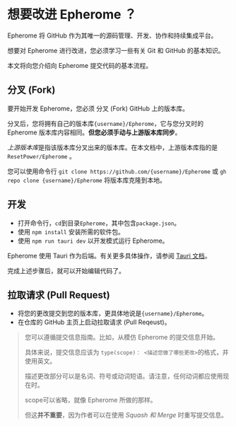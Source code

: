 # 想要改进 Epherome ？

Epherome 将 GitHub 作为其唯一的源码管理、开发、协作和持续集成平台。

想要对 Epherome 进行改进，您必须学习一些有关 Git 和 GitHub 的基本知识。

本文将向您介绍向 Epherome 提交代码的基本流程。

## 分叉 (Fork)

要开始开发 Epherome，您必须 分叉 (Fork) GitHub 上的版本库。

分叉后，您将拥有自己的版本库`{username}/Epherome`，它与您分叉时的 Epherome 版本库内容相同。**但您必须手动与上游版本库同步**。

*上游版本库*是指该版本库分叉出来的版本库。在本文档中，上游版本库指的是 `ResetPower/Epherome` 。

您可以使用命令行 `git clone https://github.com/{username}/Epherome` 或 `gh repo clone {username}/Epherome` 将版本库克隆到本地。

## 开发

- 打开命令行，`cd`到目录`Epherome`，其中包含`package.json`。
- 使用 `npm install` 安装所需的软件包。
- 使用 `npm run tauri dev` 以开发模式运行 Epherome。

Epherome 使用 Tauri 作为后端。有关更多具体操作，请参阅 [Tauri 文档](https://tauri.app/zh-cn/)。

完成上述步骤后，就可以开始编辑代码了。

## 拉取请求 (Pull Request)
- 将您的更改提交到您的版本库，更具体地说是`{username}/Epherome`。
- 在仓库的 GitHub 主页上启动拉取请求 (Pull Reqeust)。
> 您可以遵循提交信息指南。比如，从模仿 Epherome 的提交信息开始。
>
> 具体来说，提交信息应该为 `type(scope)： <描述您做了哪些更改>`的格式，并使用英文。
>
> 描述更改部分可以是名词、符号或动词短语。请注意，任何动词都应使用现在时。
>
> scope可以省略，就像 Epherome 所做的那样。
>
> 但这**并不重要**，因为作者可以在使用 *Squash 和 Merge* 时重写提交信息。
